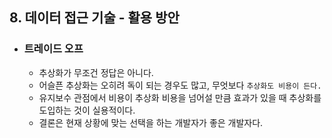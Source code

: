 ## 8. 데이터 접근 기술 - 활용 방안

* ### 트레이드 오프
  * 추상화가 무조건 정답은 아니다.
  * 어슬픈 추상화는 오히려 독이 되는 경우도 많고, 무엇보다 `추상화도 비용이 든다.`
  * 유지보수 관점에서 비용이 추상화 비용을 넘어설 만큼 효과가 있을 때 추상화를 도입하는 것이 실용적이다.
  * 결론은 현재 상황에 맞는 선택을 하는 개발자가 좋은 개발자다.